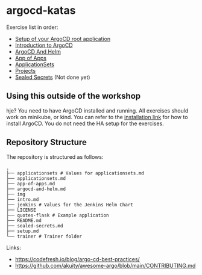 # argocd-katas

Exercise list in order:

* [Setup of your ArgoCD root application](setup.md)
* [Introduction to ArgoCD](intro.md)
* [ArgoCD And Helm](argocd-and-helm.md)
* [App of Apps](app-of-apps.md)
* [ApplicationSets](applicationsets.md)
* [Projects](projects.md)
* [Sealed Secrets](sealed-secrets.md) (Not done yet)

## Using this outside of the workshop
hje?
You need to have ArgoCD installed and running.
All exercises should work on minikube, or kind.
You can refer to the [installation link](https://argo-cd.readthedocs.io/en/stable/operator-manual/installation/) for how to install ArgoCD.
You do not need the HA setup for the exercises.

## Repository Structure

The repository is structured as follows:

```text
.
├── applicationsets # Values for applicationsets.md
├── applicationsets.md
├── app-of-apps.md  
├── argocd-and-helm.md
├── img
├── intro.md
├── jenkins # Values for the Jenkins Helm Chart
├── LICENSE
├── quotes-flask # Example application
├── README.md
├── sealed-secrets.md
├── setup.md
└── trainer # Trainer folder
```


Links:

* https://codefresh.io/blog/argo-cd-best-practices/
* https://github.com/akuity/awesome-argo/blob/main/CONTRIBUTING.md
